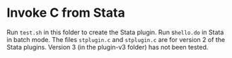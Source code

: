 # Invoke C from Stata

Run `test.sh` in this folder to create the Stata plugin. Run s`hello.do` in Stata
in batch mode. The files `stplugin.c` and `stplugin.c` are for version 2 of the Stata
plugins. Version 3 (in the plugin-v3 folder) has not been tested.
